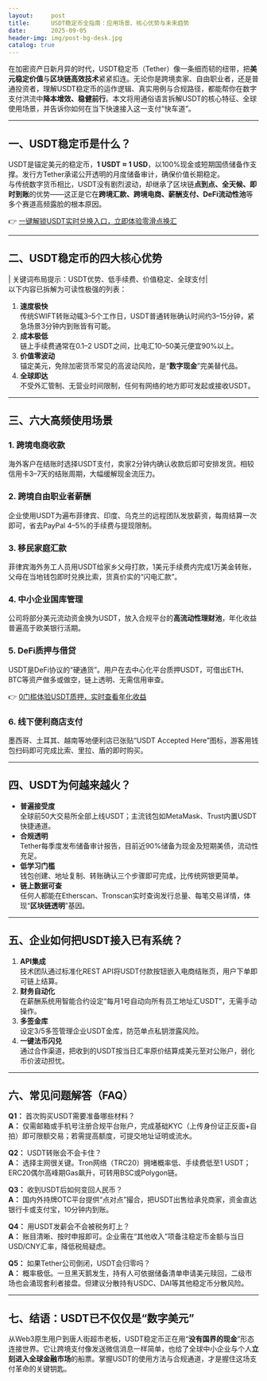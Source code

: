 ```yaml
---
layout:     post
title:      USDT稳定币全指南：应用场景、核心优势与未来趋势
date:       2025-09-05
header-img: img/post-bg-desk.jpg
catalog: true
---
```


在加密资产日新月异的时代，USDT稳定币（Tether）像一条细而韧的纽带，把**美元稳定价值**与**区块链高效技术**紧紧扣连。无论你是跨境卖家、自由职业者，还是普通投资者，理解USDT稳定币的运作逻辑、真实用例与合规路径，都能帮你在数字支付洪流中**降本增效、稳健前行**。本文将用通俗语言拆解USDT的核心特征、全球使用场景，并告诉你如何在当下快速接入这一支付“快车道”。

---

## 一、USDT稳定币是什么？

USDT是锚定美元的稳定币，**1 USDT ≈ 1 USD**，以100%现金或短期国债储备作支撑。发行方Tether承诺公开透明的月度储备审计，确保价值长期稳定。  
与传统数字货币相比，USDT没有剧烈波动，却继承了区块链**点到点、全天候、即时到账**的优势——这正是它在**跨境汇款、跨境电商、薪酬支付、DeFi流动性池**等多个赛道高频露脸的根本原因。

👉 [一键解锁USDT实时兑换入口，立即体验零滑点换汇](https://okxdog.com/)

---

## 二、USDT稳定币的四大核心优势

| 关键词布局提示：USDT优势、低手续费、价值稳定、全球支付|  
以下内容已拆解为可读性极强的列表：

1. **速度极快**  
   传统SWIFT转账动辄3–5个工作日，USDT普通转账确认时间约3–15分钟，紧急场景3分钟内到账皆有可能。  
2. **成本极低**  
   链上手续费通常在0.1–2 USDT之间，比电汇10–50美元便宜90%以上。  
3. **价值零波动**  
   锚定美元，免除加密货币常见的高波动风险，是“**数字现金**”完美替代品。  
4. **全球即达**  
   不受外汇管制、无营业时间限制，任何有网络的地方即可发起或接收USDT。

---

## 三、六大高频使用场景

### 1. 跨境电商收款
海外客户在结账时选择USDT支付，卖家2分钟内确认收款后即可安排发货。相较信用卡3–7天的结账周期，大幅缓解现金流压力。

### 2. 跨境自由职业者薪酬
企业使用USDT为遍布菲律宾、印度、乌克兰的远程团队发放薪资，每周结算一次即可，省去PayPal 4–5%的手续费与提现限制。

### 3. 移民家庭汇款
菲律宾海外务工人员用USDT给家乡父母打款，1美元手续费内完成1万美金转账，父母在当地钱包即时兑换比索，货真价实的“闪电汇款”。

### 4. 中小企业国库管理
公司将部分美元流动资金换为USDT，放入合规平台的**高流动性理财池**，年化收益普遍高于欧美银行活期。

### 5. DeFi质押与借贷
USDT是DeFi协议的“硬通货”。用户在去中心化平台质押USDT，可借出ETH、BTC等资产做多或做空，链上透明、无需信用审查。

👉 [0门槛体验USDT质押，实时查看年化收益](https://okxdog.com/)

### 6. 线下便利商店支付
墨西哥、土耳其、越南等地便利店已张贴“USDT Accepted Here”图标，游客用钱包扫码即可完成比索、里拉、盾的即时购买。

---

## 四、USDT为何越来越火？

- **普遍接受度**  
  全球前50大交易所全部上线USDT；主流钱包如MetaMask、Trust内置USDT快捷通道。  
- **合规透明**  
  Tether每季度发布储备审计报告，目前近90%储备为现金及短期美债，流动性充足。  
- **低学习门槛**  
  钱包创建、地址复制、转账确认三个步骤即可完成，比传统网银更简单。  
- **链上数据可查**  
  任何人都能在Etherscan、Tronscan实时查询发行总量、每笔交易详情，体现“**区块链透明**”基因。

---

## 五、企业如何把USDT接入已有系统？

1. **API集成**  
   技术团队通过标准化REST API将USDT付款按钮嵌入电商结账页，用户下单即可链上结算。  
2. **财务自动化**  
   在薪酬系统用智能合约设定“每月1号自动向所有员工地址汇USDT”，无需手动操作。  
3. **多签金库**  
   设定3/5多签管理企业USDT金库，防范单点私钥泄露风险。  
4. **一键法币闪兑**  
   通过合作渠道，把收到的USDT按当日汇率原价结算成美元至对公账户，弱化币价波动担忧。

---

## 六、常见问题解答（FAQ）

**Q1：** 首次购买USDT需要准备哪些材料？  
**A：** 仅需邮箱或手机号注册合规平台账户，完成基础KYC（上传身份证正反面+自拍）即可限额交易；若需提高额度，可提交地址证明或流水。

**Q2：** USDT转账会不会卡住？  
**A：** 选择主网很关键。Tron网络（TRC20）拥堵概率低、手续费低至1 USDT；ERC20偶尔高峰期Gas飙升，可转用BSC或Polygon链。

**Q3：** 收到USDT后如何变回人民币？  
**A：** 国内外持牌OTC平台提供“点对点”撮合，把USDT出售给承兑商家，资金直达银行卡或支付宝，10分钟内到账。

**Q4：** 用USDT发薪会不会被税务盯上？  
**A：** 账目清晰、按时申报即可。企业需在“其他收入”项备注稳定币金额与当日USD/CNY汇率，降低税局疑虑。

**Q5：** 如果Tether公司倒闭，USDT会归零吗？  
**A：** 概率极低。一旦黑天鹅发生，持有人可依据储备清单申请美元赎回，二级市场也会涌现套利者接盘。但建议分散持有USDC、DAI等其他稳定币分散风险。

---

## 七、结语：USDT已不仅仅是“数字美元”

从Web3原生用户到唐人街超市老板，USDT稳定币正在用“**没有国界的现金**”形态连接世界。它让跨境支付像发送微信消息一样简单，也给了全球中小企业与个人**立刻进入全球金融市场**的船票。掌握USDT的使用方法与合规通道，才是握住这场支付革命的关键钥匙。